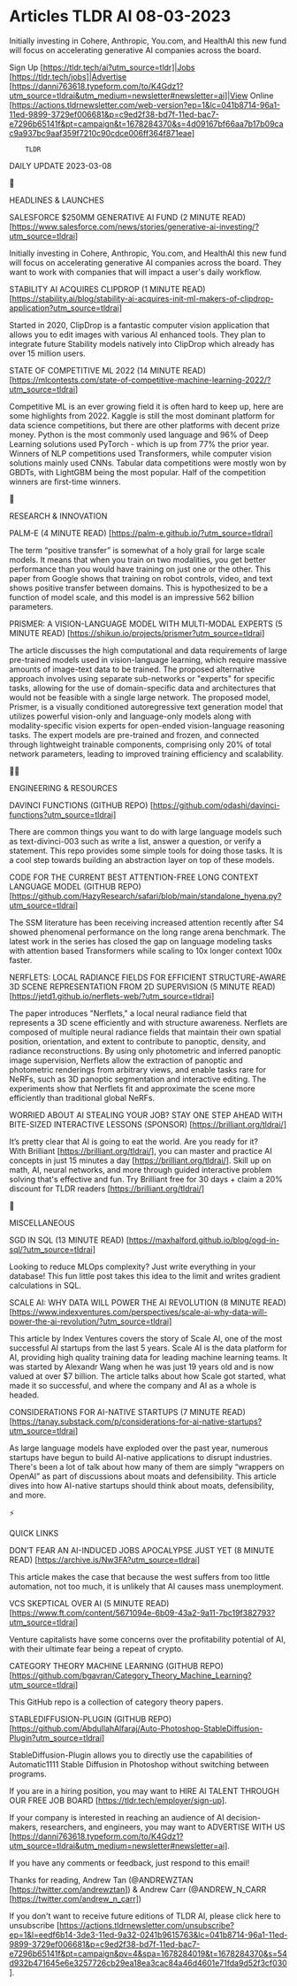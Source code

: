 # Articles TLDR AI 08-03-2023

Initially investing in Cohere, Anthropic, You.com, and HealthAI this
new fund will focus on accelerating generative AI companies across the
board.  

Sign Up [https://tldr.tech/ai?utm_source=tldr]|Jobs
[https://tldr.tech/jobs]|Advertise
[https://danni763618.typeform.com/to/K4Gdz1?utm_source=tldrai&utm_medium=newsletter#newsletter=ai]|View
Online
[https://actions.tldrnewsletter.com/web-version?ep=1&lc=041b8714-96a1-11ed-9899-3729ef006681&p=c9ed2f38-bd7f-11ed-bac7-e7296b65141f&pt=campaign&t=1678284370&s=4d09167bf66aa7b17b09cac9a937bc9aaf359f7210c90cdce006ff364f871eae]


		TLDR 

DAILY UPDATE 2023-03-08

🚀 

HEADLINES & LAUNCHES

SALESFORCE $250MM GENERATIVE AI FUND (2 MINUTE READ)
[https://www.salesforce.com/news/stories/generative-ai-investing/?utm_source=tldrai]


Initially investing in Cohere, Anthropic, You.com, and HealthAI this
new fund will focus on accelerating generative AI companies across the
board. They want to work with companies that will impact a user's
daily workflow. 

STABILITY AI ACQUIRES CLIPDROP (1 MINUTE READ)
[https://stability.ai/blog/stability-ai-acquires-init-ml-makers-of-clipdrop-application?utm_source=tldrai]


Started in 2020, ClipDrop is a fantastic computer vision application
that allows you to edit images with various AI enhanced tools. They
plan to integrate future Stability models natively into ClipDrop which
already has over 15 million users. 

STATE OF COMPETITIVE ML 2022 (14 MINUTE READ)
[https://mlcontests.com/state-of-competitive-machine-learning-2022/?utm_source=tldrai]


Competitive ML is an ever growing field it is often hard to keep up,
here are some highlights from 2022. Kaggle is still the most dominant
platform for data science competitions, but there are other platforms
with decent prize money. Python is the most commonly used language and
96% of Deep Learning solutions used PyTorch - which is up from 77% the
prior year. Winners of NLP competitions used Transformers, while
computer vision solutions mainly used CNNs. Tabular data competitions
were mostly won by GBDTs, with LightGBM being the most popular. Half
of the competition winners are first-time winners. 

🧠 

RESEARCH & INNOVATION

PALM-E (4 MINUTE READ) [https://palm-e.github.io/?utm_source=tldrai] 

The term “positive transfer” is somewhat of a holy grail for large
scale models. It means that when you train on two modalities, you get
better performance than you would have training on just one or the
other. This paper from Google shows that training on robot controls,
video, and text shows positive transfer between domains. This is
hypothesized to be a function of model scale, and this model is an
impressive 562 billion parameters. 

PRISMER: A VISION-LANGUAGE MODEL WITH MULTI-MODAL EXPERTS (5 MINUTE
READ) [https://shikun.io/projects/prismer?utm_source=tldrai] 

The article discusses the high computational and data requirements of
large pre-trained models used in vision-language learning, which
require massive amounts of image-text data to be trained. The proposed
alternative approach involves using separate sub-networks or "experts"
for specific tasks, allowing for the use of domain-specific data and
architectures that would not be feasible with a single large network.
The proposed model, Prismer, is a visually conditioned autoregressive
text generation model that utilizes powerful vision-only and
language-only models along with modality-specific vision experts for
open-ended vision-language reasoning tasks. The expert models are
pre-trained and frozen, and connected through lightweight trainable
components, comprising only 20% of total network parameters, leading
to improved training efficiency and scalability. 

🧑‍💻 

ENGINEERING & RESOURCES

DAVINCI FUNCTIONS (GITHUB REPO)
[https://github.com/odashi/davinci-functions?utm_source=tldrai] 

There are common things you want to do with large language models such
as text-divinci-003 such as write a list, answer a question, or verify
a statement. This repo provides some simple tools for doing those
tasks. It is a cool step towards building an abstraction layer on top
of these models. 

CODE FOR THE CURRENT BEST ATTENTION-FREE LONG CONTEXT LANGUAGE MODEL
(GITHUB REPO)
[https://github.com/HazyResearch/safari/blob/main/standalone_hyena.py?utm_source=tldrai]


The SSM literature has been receiving increased attention recently
after S4 showed phenomenal performance on the long range arena
benchmark. The latest work in the series has closed the gap on
language modeling tasks with attention based Transformers while
scaling to 10x longer context 100x faster. 

NERFLETS: LOCAL RADIANCE FIELDS FOR EFFICIENT STRUCTURE-AWARE 3D SCENE
REPRESENTATION FROM 2D SUPERVISION (5 MINUTE READ)
[https://jetd1.github.io/nerflets-web/?utm_source=tldrai] 

The paper introduces "Nerflets," a local neural radiance field that
represents a 3D scene efficiently and with structure awareness.
Nerflets are composed of multiple neural radiance fields that maintain
their own spatial position, orientation, and extent to contribute to
panoptic, density, and radiance reconstructions. By using only
photometric and inferred panoptic image supervision, Nerflets allow
the extraction of panoptic and photometric renderings from arbitrary
views, and enable tasks rare for NeRFs, such as 3D panoptic
segmentation and interactive editing. The experiments show that
Nerflets fit and approximate the scene more efficiently than
traditional global NeRFs. 

WORRIED ABOUT AI STEALING YOUR JOB? STAY ONE STEP AHEAD WITH
BITE-SIZED INTERACTIVE LESSONS (SPONSOR)
[https://brilliant.org/tldrai/] 

It’s pretty clear that AI is going to eat the world. Are you ready
for it? With Brilliant [https://brilliant.org/tldrai/], you
can master and practice AI concepts in just 15 minutes a day
[https://brilliant.org/tldrai/]. Skill up on math, AI, neural
networks, and more through guided interactive problem solving that's
effective and fun. Try Brilliant free for 30 days + claim a 20%
discount for TLDR readers [https://brilliant.org/tldrai/] 

🎁 

MISCELLANEOUS

SGD IN SQL (13 MINUTE READ)
[https://maxhalford.github.io/blog/ogd-in-sql/?utm_source=tldrai] 

Looking to reduce MLOps complexity? Just write everything in your
database! This fun little post takes this idea to the limit and writes
gradient calculations in SQL. 

SCALE AI: WHY DATA WILL POWER THE AI REVOLUTION (8 MINUTE READ)
[https://www.indexventures.com/perspectives/scale-ai-why-data-will-power-the-ai-revolution/?utm_source=tldrai]


This article by Index Ventures covers the story of Scale AI, one of
the most successful AI startups from the last 5 years. Scale AI is the
data platform for AI, providing high quality training data for leading
machine learning teams. It was started by Alexandr Wang when he was
just 19 years old and is now valued at over $7 billion. The article
talks about how Scale got started, what made it so successful, and
where the company and AI as a whole is headed. 

CONSIDERATIONS FOR AI-NATIVE STARTUPS (7 MINUTE READ)
[https://tanay.substack.com/p/considerations-for-ai-native-startups?utm_source=tldrai]


As large language models have exploded over the past year, numerous
startups have begun to build AI-native applications to disrupt
industries. There's been a lot of talk about how many of them are
simply “wrappers on OpenAI” as part of discussions about moats and
defensibility. This article dives into how AI-native startups should
think about moats, defensibility, and more. 

⚡ 

QUICK LINKS

DON’T FEAR AN AI-INDUCED JOBS APOCALYPSE JUST YET (8 MINUTE READ)
[https://archive.is/Nw3FA?utm_source=tldrai] 

This article makes the case that because the west suffers from too
little automation, not too much, it is unlikely that AI causes mass
unemployment. 

VCS SKEPTICAL OVER AI (5 MINUTE READ)
[https://www.ft.com/content/5671094e-6b09-43a2-9a11-7bc19f382793?utm_source=tldrai]


Venture capitalists have some concerns over the profitability
potential of AI, with their ultimate fear being a repeat of crypto. 

CATEGORY THEORY MACHINE LEARNING (GITHUB REPO)
[https://github.com/bgavran/Category_Theory_Machine_Learning?utm_source=tldrai]


This GitHub repo is a collection of category theory papers. 

STABLEDIFFUSION-PLUGIN (GITHUB REPO)
[https://github.com/AbdullahAlfaraj/Auto-Photoshop-StableDiffusion-Plugin?utm_source=tldrai]


StableDiffusion-Plugin allows you to directly use the capabilities of
Automatic1111 Stable Diffusion in Photoshop without switching between
programs. 

If you are in a hiring position, you may want to HIRE AI TALENT
THROUGH OUR FREE JOB BOARD [https://tldr.tech/employer/sign-up]. 

If your company is interested in reaching an audience of AI
decision-makers, researchers, and engineers, you may want to ADVERTISE
WITH US
[https://danni763618.typeform.com/to/K4Gdz1?utm_source=tldrai&utm_medium=newsletter#newsletter=ai].


If you have any comments or feedback, just respond to this email! 

Thanks for reading, 
Andrew Tan (@ANDREWZTAN [https://twitter.com/andrewztan]) & Andrew
Carr (@ANDREW_N_CARR [https://twitter.com/andrew_n_carr]) 

If you don't want to receive future editions of TLDR AI, please click
here to unsubscribe
[https://actions.tldrnewsletter.com/unsubscribe?ep=1&l=eedf6b14-3de3-11ed-9a32-0241b9615763&lc=041b8714-96a1-11ed-9899-3729ef006681&p=c9ed2f38-bd7f-11ed-bac7-e7296b65141f&pt=campaign&pv=4&spa=1678284019&t=1678284370&s=54d932b471645e6e3257726cb29ea18ea3cac84a46d4601e71fda9d52f3cf030].


 
